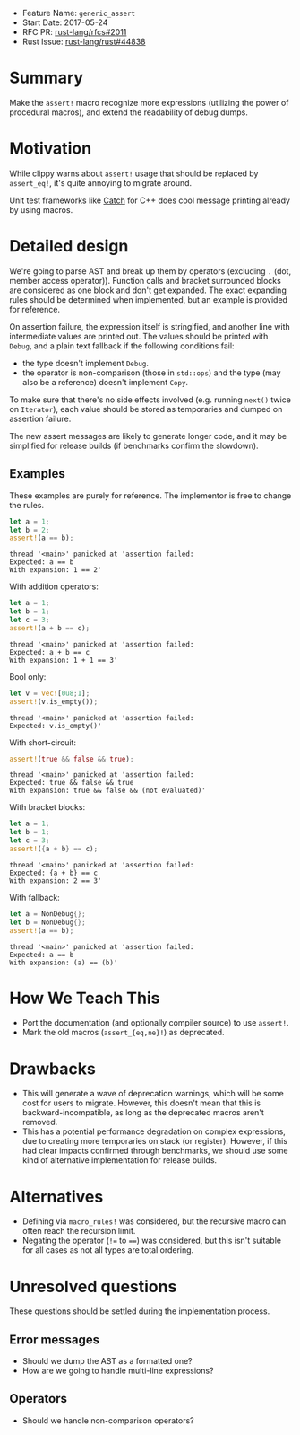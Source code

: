 - Feature Name: `generic_assert`
- Start Date: 2017-05-24
- RFC PR: [rust-lang/rfcs#2011](https://github.com/rust-lang/rfcs/pull/2011)
- Rust Issue: [rust-lang/rust#44838](https://github.com/rust-lang/rust/issues/44838)

# Summary
[summary]: #summary

Make the `assert!` macro recognize more expressions (utilizing the power of procedural macros), and extend the readability of debug dumps.

# Motivation
[motivation]: #motivation

While clippy warns about `assert!` usage that should be replaced by `assert_eq!`, it's quite annoying to migrate around.

Unit test frameworks like [Catch](https://github.com/philsquared/Catch) for C++ does cool message printing already by using macros.

# Detailed design
[design]: #detailed-design

We're going to parse AST and break up them by operators (excluding `.` (dot, member access operator)). Function calls and bracket surrounded blocks are considered as one block and don't get expanded. The exact expanding rules should be determined when implemented, but an example is provided for reference.

On assertion failure, the expression itself is stringified, and another line with intermediate values are printed out. The values should be printed with `Debug`, and a plain text fallback if the following conditions fail:
- the type doesn't implement `Debug`.
- the operator is non-comparison (those in `std::ops`) and the type (may also be a reference) doesn't implement `Copy`.

To make sure that there's no side effects involved (e.g. running `next()` twice on `Iterator`), each value should be stored as temporaries and dumped on assertion failure.

The new assert messages are likely to generate longer code, and it may be simplified for release builds (if benchmarks confirm the slowdown).

## Examples

These examples are purely for reference. The implementor is free to change the rules.

```rust
let a = 1;
let b = 2;
assert!(a == b);
```

```
thread '<main>' panicked at 'assertion failed:
Expected: a == b
With expansion: 1 == 2'
```

With addition operators:

```rust
let a = 1;
let b = 1;
let c = 3;
assert!(a + b == c);
```

```
thread '<main>' panicked at 'assertion failed:
Expected: a + b == c
With expansion: 1 + 1 == 3'
```

Bool only:
```rust
let v = vec![0u8;1];
assert!(v.is_empty());
```

```
thread '<main>' panicked at 'assertion failed:
Expected: v.is_empty()'
```

With short-circuit:
```rust
assert!(true && false && true);
```

```
thread '<main>' panicked at 'assertion failed:
Expected: true && false && true
With expansion: true && false && (not evaluated)'
```

With bracket blocks:
```rust
let a = 1;
let b = 1;
let c = 3;
assert!({a + b} == c);
```

```
thread '<main>' panicked at 'assertion failed:
Expected: {a + b} == c
With expansion: 2 == 3'
```

With fallback:
```rust
let a = NonDebug{};
let b = NonDebug{};
assert!(a == b);
```
```
thread '<main>' panicked at 'assertion failed:
Expected: a == b
With expansion: (a) == (b)'
```


# How We Teach This
[how-we-teach-this]: #how-we-teach-this

- Port the documentation (and optionally compiler source) to use `assert!`.
- Mark the old macros (`assert_{eq,ne}!`) as deprecated.

# Drawbacks
[drawbacks]: #drawbacks

- This will generate a wave of deprecation warnings, which will be some cost for users to migrate. However, this doesn't mean that this is backward-incompatible, as long as the deprecated macros aren't removed.
- This has a potential performance degradation on complex expressions, due to creating more temporaries on stack (or register). However, if this had clear impacts confirmed through benchmarks, we should use some kind of alternative implementation for release builds.

# Alternatives
[alternatives]: #alternatives

- Defining via `macro_rules!` was considered, but the recursive macro can often reach the recursion limit.
- Negating the operator (`!=` to `==`) was considered, but this isn't suitable for all cases as not all types are total ordering.

# Unresolved questions
[unresolved]: #unresolved-questions

These questions should be settled during the implementation process.

## Error messages
- Should we dump the AST as a formatted one?
- How are we going to handle multi-line expressions?

## Operators
- Should we handle non-comparison operators?

